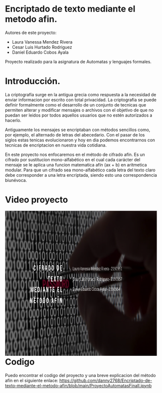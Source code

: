# Encriptado de texto mediante el metodo afin.

Autores de este proyecto:
- Laura Vanessa Mendez Rivera
- Cesar Luis Hurtado Rodriguez
- Daniel Eduardo Cobos Ayala

Proyecto realizado para la asignatura de Automatas y lenguajes formales.

# Introducción.

La criptografía surge en la antigua grecia como respuesta a la necesidad de enviar informacion por escrito con total privacidad. La criptografia se puede definir formalmente como el desarrollo de un conjunto de tecnicas que permiten alterar y modificar mensajes o archivos con el objetivo de que no puedan ser leidos por todos aquellos usuarios que no estén autorizados a hacerlo. 

Antiguamente los mensajes se encriptaban con métodos sencillos como, por ejemplo, el alternado de letras del abecedario. Con el pasar de los siglos estas tenicas evolucionaron y hoy en dia podemos encontrarnos con tecnicas de encriptacion en nuestra vida cotidiana.

En este proyecto nos enfocaremos en el método de cifrado afín. Es un cifrado por sustitucion mono-alfabético en el cual cada carácter del mensaje se le aplica una funcion matematica afín (ax + b) en aritmetica modular. Para que un cifrado sea mono-alfabético cada letra del texto claro debe corresponder a una letra encriptada, siendo esto una correspondencia biunévoca.

# Video proyecto
<a style="float:right" href="https://www.youtube.com/watch?v=UWE6XRJ34ww" target="_blank">
  <img alt="Cifrado de texto" src="Cifrado de texto.png" width="800" height="480" />
</a>

# Codigo
Puedo encontrar el codigo del proyecto y una breve explicacion del método afín en el siguiente enlace: https://github.com/danny2768/Encriptado-de-texto-mediante-el-metodo-afin/blob/main/ProyectoAutomatasFinall.ipynb
